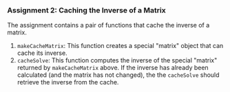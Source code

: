 ### Assignment 2: Caching the Inverse of a Matrix

The assignment contains a pair of functions that cache the inverse
of a matrix.
1.	`makeCacheMatrix`: This function creates a special "matrix"
	object that can cache its inverse.
2.	`cacheSolve`: This function computes the inverse of the
	special "matrix" returned by `makeCacheMatrix` above. If the
	inverse has already been calculated (and the matrix has not
	changed), the the `cacheSolve` should retrieve the inverse
	from the cache.
